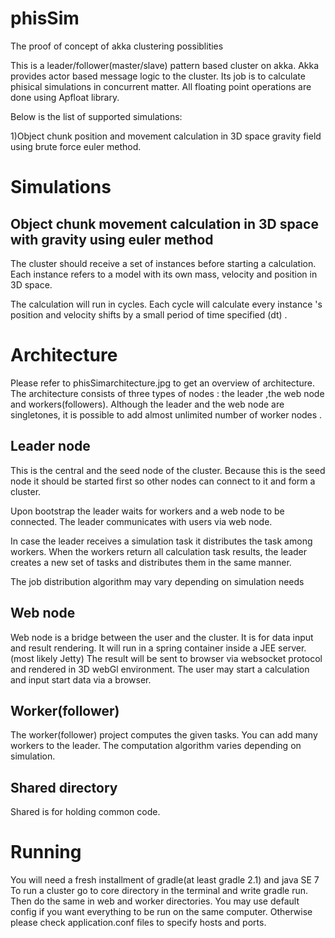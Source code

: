 phisSim
=======

The proof of concept of akka clustering possiblities

This is a leader/follower(master/slave) pattern based cluster on akka.
Akka provides actor based message logic to the cluster.
Its job is to calculate phisical simulations in concurrent matter.
All floating point operations are done using Apfloat library.

Below is the list of supported simulations:


1)Object chunk position and movement calculation in 3D space gravity field using brute force euler method.


Simulations
============

Object chunk movement calculation in 3D space with gravity using euler method
------------

The cluster should receive a set of instances before starting a calculation.
Each instance refers to a model with its own mass, velocity and position in 3D space.

The calculation will run in cycles. Each cycle will calculate every instance    's position and velocity shifts
by a small period of time specified (dt) .



Architecture
============

Please refer to phisSimarchitecture.jpg to get an overview of architecture.
The architecture consists of three types of nodes : the leader ,the web node and workers(followers).
Although the leader and the web node are singletones, it is possible to add almost unlimited number
of worker nodes .

Leader node
----------

This is the central and the seed node of the cluster.
Because this is the seed node it should be started first so other nodes can connect to it and
form a cluster.

Upon bootstrap the leader waits for workers and a web node to be connected.
The leader communicates with users via web node.

In case the leader receives a simulation task it distributes the task among workers.
When the workers return all calculation task results,
the leader creates a new set of tasks and distributes them in the same manner.

The job distribution algorithm may vary depending on simulation needs


Web node
----------

Web node is a bridge between the user and the cluster.
It is for data input and result rendering.
It will run in a spring container inside a JEE server. (most likely Jetty)
The result will be sent to browser via websocket protocol and rendered in 3D webGl environment.
The user may start a calculation and input start data via a browser.


Worker(follower)
----------

The worker(follower) project computes the given tasks. You can add many workers to the leader.
The computation algorithm varies depending on simulation.


Shared directory
-----------
Shared is for holding common code.

Running
===========
You will need a fresh installment of gradle(at least gradle 2.1) and java SE 7
To run a cluster go to core directory in the terminal and write gradle run.
Then do the same in web and worker directories.
You may use default config if you want everything to be run on the same computer.
Otherwise please check application.conf files to specify hosts and ports.






